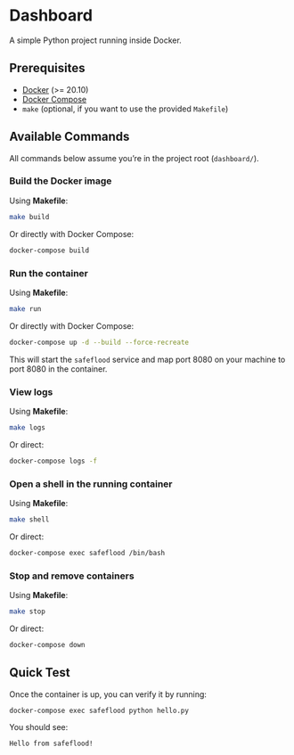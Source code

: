 # Dashboard

A simple Python project running inside Docker.

## Prerequisites

- [Docker](https://www.docker.com/get-started) (>= 20.10)  
- [Docker Compose](https://docs.docker.com/compose/install/)  
- `make` (optional, if you want to use the provided `Makefile`)

## Available Commands

All commands below assume you’re in the project root (`dashboard/`).

### Build the Docker image

Using **Makefile**:  
```sh
make build
```  
Or directly with Docker Compose:  
```sh
docker-compose build
```

### Run the container

Using **Makefile**:  
```sh
make run
```  
Or directly with Docker Compose:  
```sh
docker-compose up -d --build --force-recreate
```

This will start the `safeflood` service and map port 8080 on your machine to port 8080 in the container.

### View logs

Using **Makefile**:  
```sh
make logs
```  
Or direct:  
```sh
docker-compose logs -f
```

### Open a shell in the running container

Using **Makefile**:  
```sh
make shell
```  
Or direct:  
```sh
docker-compose exec safeflood /bin/bash
```

### Stop and remove containers

Using **Makefile**:  
```sh
make stop
```  
Or direct:  
```sh
docker-compose down
```

## Quick Test

Once the container is up, you can verify it by running:
```sh
docker-compose exec safeflood python hello.py
```
You should see:
```
Hello from safeflood!
```